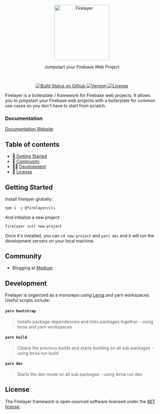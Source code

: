 <p align="center">
  <a href="https://firelayer.io/">
    <img src="https://user-images.githubusercontent.com/3942799/78354991-d7925800-75a4-11ea-9185-c558cf601e25.png" alt="Firelayer" height="180" />
  </a>
</p>

<p align="center">Jumpstart your Firebase Web Project</p>

<br/>

<p align="center">
  <a href="https://github.com/firelayer/firelayer/actions?query=workflow%3Aci">
    <img src="https://github.com/firelayer/firelayer/workflows/ci/badge.svg?branch=master" alt="Build Status on Github" />
  </a>
  <a href="https://npmjs.org/package/@firelayer/cli">
    <img src="https://img.shields.io/npm/v/@firelayer/cli.svg" alt="Version" />
  </a>
  <a href="https://github.com/firelayer/firelayer/blob/master/LICENSE">
    <img src="https://img.shields.io/github/license/firelayer/firelayer.svg" alt="License" />
  </a>
</p>

Firelayer is a boilerplate / framework for Firebase web projects.
It allows you to jumpstart your Firebase web projects with a boilerplate for common use cases so you don't have to start from scratch.

### Documentation

[Documentation Website](https://firelayer.io)

## Table of contents

- 🚀[ Getting Started](#getting-started)
- 👥 [Community](#community)
- 👨‍💻 [Development](#development)
- :memo: [License](#license)

## Getting Started

Install firelayer globally:

```sh
npm i -g @firelayer/cli
```

And initialize a new project:
```sh
firelayer init new-project
```

Once it's installed, you can `cd new-project` and `yarn dev` and it will run the development servers on your local machine. 

## Community

- Blogging at [Medium](https://medium.com/firelayer)

## Development

Firelayer is organized as a monorepo using [Lerna](https://lerna.js.org/) and yarn workspaces. Useful scripts include:

#### `yarn bootstrap`
> Installs package dependencies and links packages together - using lerna and yarn workspaces

#### `yarn build`
> Cleans the previous builds and starts building on all sub packages - using lerna run build

#### `yarn dev`
> Starts the dev mode on all sub packages - using lerna run dev

## License

The Firelayer framework is open-sourced software licensed under the [MIT license](https://github.com/firelayer/firelayer/blob/master/LICENSE).
